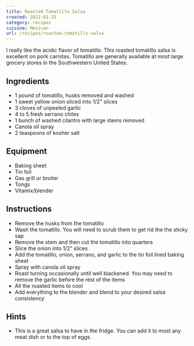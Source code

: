 ```yaml
---
title: Roasted Tomatillo Salsa
created: 2022-01-25
category: recipes
cuisine: Mexican
url: /recipes/roasted-tomatillo-salsa
---
```

I really like the acidic flavor of tomatillo. This roasted tomatillo salsa is excellent on pork carnitas. Tomatillo are generally available at most large grocery stores in the Southwestern United States.

## Ingredients
- 1 pound of tomatillo, husks removed and washed
- 1 sweet yellow onion sliced into 1/2” slices
- 3 cloves of unpeeled garlic
- 4 to 5 fresh serrano chiles
- 1 bunch of washed cilantro with large stems removed
- Canola oil spray
- 2 teaspoons of kosher salt

## Equipment
- Baking sheet
- Tin foil
- Gas grill or broiler
- Tongs
- Vitamix/blender

## Instructions
- Remove the husks from the tomatillo
- Wash the tomatillo. You will need to scrub them to get rid the the sticky sap
- Remove the stem and then cut the tomatillo into quarters
- Slice the onion into 1/2” slices
- Add the tomatillo, onion, serrano, and garlic to the tin foil lined baking sheet
- Spray with canola oil spray
- Roast turning occasionally until well blackened. You may need to remove the garlic before the rest of the items
- All the roasted items to cool
- Add everything to the blender and blend to your desired salsa consistency

## Hints
- This is a great salsa to have in the fridge. You can add it to most any meat dish or to the top of eggs.

